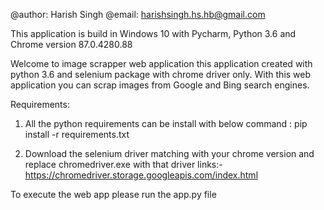 @author: Harish Singh
@email: harishsingh.hs.hb@gmail.com

This application is build in Windows 10 with Pycharm, Python 3.6 and Chrome version 87.0.4280.88

Welcome to image scrapper web application this application created with python 3.6 and selenium package with chrome driver only.
With this web application you can scrap images from Google and Bing search engines.

Requirements:
1. All the python requirements can be install with below command :
pip install -r requirements.txt

2. Download the selenium driver matching with your chrome version and replace chromedriver.exe with that
driver links:-
https://chromedriver.storage.googleapis.com/index.html


To execute the web app please run the app.py file
